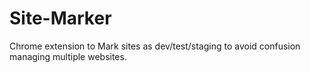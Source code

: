 # Site-Marker
Chrome extension to Mark sites as dev/test/staging to avoid confusion managing multiple websites.
